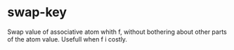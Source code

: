 # swap-key
Swap value of associative atom whith f, without bothering about other parts of the atom value. Usefull when f i costly.
